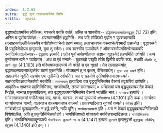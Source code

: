 ```yaml
---
index:  1.2.65
sutra:  वृद्धो यूना तल्लक्षणश्चेदेव विशेषः
vritti:  nyasa
---
```


वृद्धशब्दोऽयमस्ति लौकिकः, यश्चरमे वयसि वर्तते; अस्ति च शास्त्रीयः-- `वृद्धिर्यस्याचामादेस्तद्वृद्धम्` (1.1.73) इति; अस्ति च पूर्वाचार्यसंज्ञा-- अपत्यमन्तर्हितं वृद्धमिति। तत्र यदि लौकिको गृह्येत ? युवशब्दस्यापि तत्साहचर्याल्लौकिकस्यैव वयोविशेषवाचिनो ग्रहणं स्यात्, ततश्चाजश्च वर्करश्चेत्येवमादौ प्रसज्येत। वृद्धावस्थो हि पशुविशेषोऽज इत्युच्यते, युवा तु वर्करः। अथ शास्त्रीय उपादीयते ? औपगवश्चौपगविश्चेत्यादावपि स्यादित्येतदालोच्याह-- `वृद्धशब्दः` इत्यादि। एतेन पूर्वाचार्यप्रणीतायाः संज्ञाया वृद्धस्येदं ग्रहणमिति दर्शयति। कथं पुनरेतल्लभ्यते ? उपदेशात्। अथ वा एवं मन्यते-- युवशब्दो यद्यपि लोके द्वितीये वयसि रूढः, तथापि `जीवति तु वंश्ये युवा` (4.1.163) इति परिभाषाबलादपत्ये यो वर्त्तते स एव गृह्यते। तेन तत्साहचर्यात् वृद्धशब्दस्यापत्यार्थवृत्तेरेव ग्रहणं युक्तमिति। गोत्रग्रहणं तु न कृतम्, वैचित्र्यार्थम्। `यूना सह वचने` इति। सहग्रहणेन यूनेति सहयोग एषा तृतीयेति दर्शयति। अत ए सहयोगे तृतीयाविधानादवगम्यते- सहभावविवक्षायामेकशेषो भवतीति। `समानायाम्` इत्यादिना यत्र वृद्धयुनिमित्तमेव वैरूप्यं तद्व#षियं दर्शयति। आकृतिः= शब्दस्य प्रवृत्तिनिमित्तम्, गार्ग्यात्वादि, तस्यां समानायाम् = अभिन्नायां यत्र वृद्धयुवप्रत्ययादेव केवलं भिद्येते, नान्यत् प्रकृत्यादिकम्, तत्र वृद्धयुवप्रत्ययनिमित्तमेव वैरूप्यं भवतीति भावः। `गार्ग्यश्च` इत्यादि । गर्गवत्सशब्दाभ्यां गर्गादित्वाद् यञ्, गार्ग्यः, वात्स्यः, ताभ्यां यून्यपत्ये `यञिञोश्च` (4.1.101) इति फक्। गार्ग्यश्च गार्ग्यायणश्च गार्ग्यौ, वात्स्यश्च वात्स्यायनश्च वात्स्यौ। प्रकरणादिनात्र युवार्थो गम्यते। `गर्गश्च` इति। गर्गशब्दोऽयं मूलप्रकृततिः; न वृद्धे वर्त्तते, नापि यूनि। `गार्ग्यवात्स्यायनौ` इति। अत्र न केवलं वृद्धयुवप्रत्ययनिमित्तको विशेषोऽस्ति, अपि तु प्रकृतिनिमित्तकोऽपि। भागवित्तिशब्दो गोत्रापत्ये भगवित्तशब्दादिञन्तः। `भागवित्तिकश्च` इति। भागवित्तिशब्दाद्यून्यपत्ये `गोत्रस्त्रियाः कुत्सने ण च` (4.1.147) इत्यतः `कुत्सने` इत्यनुवृत्तौ `वृद्धाट्ठक् सौवीरेषु बहुलम्` (4.1.148)
इति ठक्।।


